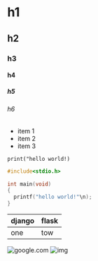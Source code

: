 # h1
## h2
### h3
#### h4
##### h5
###### h6

- item 1
- item 2
- item 3

`print("hello world!)`

```c
#include<stdio.h>

int main(void)
{
  printf("hello world!"\n);
}
```
| django | flask |
|--------|-------|
|   one  |  tow  |

![google.com]("https://google.com")
![img](https://images8.alphacoders.com/378/378134.jpg)
